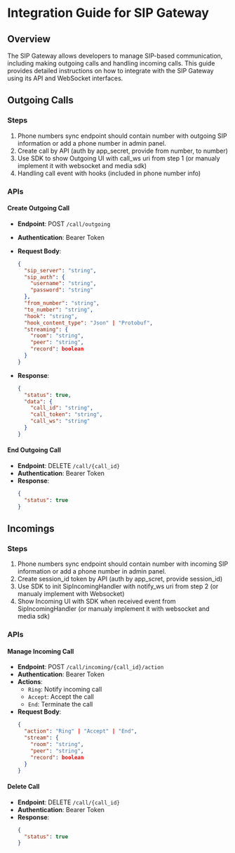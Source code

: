 # Integration Guide for SIP Gateway

## Overview

The SIP Gateway allows developers to manage SIP-based communication, including making outgoing calls and handling incoming calls. This guide provides detailed instructions on how to integrate with the SIP Gateway using its API and WebSocket interfaces.

## Outgoing Calls

### Steps

1. Phone numbers sync endpoint should contain number with outgoing SIP information or add a phone number in admin panel.
2. Create call by API (auth by app_secret, provide from number, to number)
3. Use SDK to show Outgoing UI with call_ws uri from step 1 (or manualy implement it with websocket and media sdk)
4. Handling call event with hooks (included in phone number info)

### APIs

#### Create Outgoing Call
- **Endpoint**: POST `/call/outgoing`
- **Authentication**: Bearer Token
- **Request Body**:
  ```json
  {
    "sip_server": "string",
    "sip_auth": {
      "username": "string",
      "password": "string"
    },
    "from_number": "string",
    "to_number": "string",
    "hook": "string",
    "hook_content_type": "Json" | "Protobuf",
    "streaming": {
      "room": "string",
      "peer": "string",
      "record": boolean
    }
  }
  ```

- **Response**:
  ```json
  {
    "status": true,
    "data": {
      "call_id": "string",
      "call_token": "string",
      "call_ws": "string"
    }
  }
  ```

#### End Outgoing Call
- **Endpoint**: DELETE `/call/{call_id}`
- **Authentication**: Bearer Token
- **Response**:
  ```json
  {
    "status": true
  }
  ```

## Incomings

### Steps

1. Phone numbers sync endpoint should contain number with incoming SIP information or add a phone number in admin panel.
2. Create session_id token by API (auth by app_scret, provide session_id)
3. Use SDK to init SipIncomingHandler with notify_ws uri from step 2 (or manualy implement with Websocket)
4. Show Incoming UI with SDK when received event from SipIncomingHandler (or manualy implement it with websocket and media sdk)

### APIs

#### Manage Incoming Call
- **Endpoint**: POST `/call/incoming/{call_id}/action`
- **Authentication**: Bearer Token
- **Actions**:
  - `Ring`: Notify incoming call
  - `Accept`: Accept the call
  - `End`: Terminate the call
- **Request Body**:
  ```json
  {
    "action": "Ring" | "Accept" | "End",
    "stream": {
      "room": "string",
      "peer": "string",
      "record": boolean
    }
  }
  ```

#### Delete Call
- **Endpoint**: DELETE `/call/{call_id}`
- **Authentication**: Bearer Token
- **Response**:
  ```json
  {
    "status": true
  }
  ```
